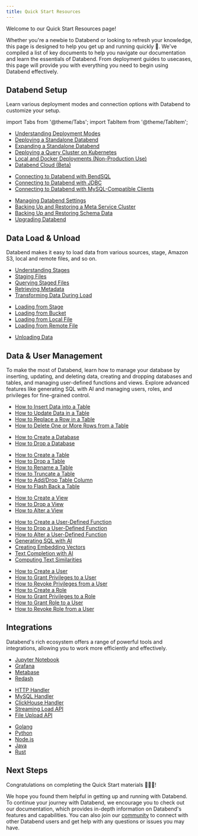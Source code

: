 ```yaml
---
title: Quick Start Resources
---
```


Welcome to our Quick Start Resources page! 

Whether you're a newbie to Databend or looking to refresh your knowledge, this page is designed to help you get up and running quickly 🚀. We've compiled a list of key documents to help you navigate our documentation and learn the essentials of Databend. From deployment guides to usecases, this page will provide you with everything you need to begin using Databend effectively.

## Databend Setup

Learn various deployment modes and connection options with Databend to customize your setup.

import Tabs from '@theme/Tabs';
import TabItem from '@theme/TabItem';

<Tabs>
<TabItem value="Deploy" label="Deploy" default>

* [Understanding Deployment Modes](../10-deploy/00-understanding-deployment-modes.md)
* [Deploying a Standalone Databend](../10-deploy/02-deploying-databend.md)
* [Expanding a Standalone Databend](../10-deploy/03-expanding-to-a-databend-cluster.md)
* [Deploying a Query Cluster on Kubernetes](../10-deploy/04-deploying-databend-on-kubernetes.md)
* [Local and Docker Deployments (Non-Production Use)](../10-deploy/05-deploying-local.md)
* [Databend Cloud (Beta)](../02-cloud/index.md)

</TabItem>

<TabItem value="Connect" label="Connect">

* [Connecting to Databend with BendSQL](../11-integrations/30-access-tool/01-bendsql.md)
* [Connecting to Databend with JDBC](../11-integrations/30-access-tool/02-jdbc.md)
* [Connecting to Databend with MySQL-Compatible Clients](../11-integrations/30-access-tool/00-mysql.md)

</TabItem>

<TabItem value="Manage" label="Manage">

* [Managing Databend Settings](../13-sql-reference/42-manage-settings.md)
* [Backing Up and Restoring a Meta Service Cluster](../10-deploy/06-metasrv/30-metasrv-backup-restore.md)
* [Backing Up and Restoring Schema Data](../10-deploy/09-upgrade/10-backup-and-restore-schema.md)
* [Upgrading Databend](../10-deploy/09-upgrade/50-upgrade.md)

</TabItem>
</Tabs>

## Data Load & Unload

Databend makes it easy to load data from various sources, stage, Amazon S3, local and remote files, and so on.

<Tabs>
<TabItem value="Stage" label="Stage" default>

* [Understanding Stages](../12-load-data/00-stage/00-whystage.md)
* [Staging Files](../12-load-data/00-stage/01-manage-stages.md)
* [Querying Staged Files](../12-load-data/00-transform/05-querying-stage.md)
* [Retrieving Metadata](../12-load-data/00-transform/06-querying-metadata.md)
* [Transforming Data During Load](../12-load-data/00-transform/07-data-load-transform.md)

</TabItem>

<TabItem value="Load" label="Load">

* [Loading from Stage](../12-load-data/01-load/00-stage.md)
* [Loading from Bucket](../12-load-data/01-load/01-s3.md)
* [Loading from Local File](../12-load-data/01-load/02-local.md)
* [Loading from Remote File](../12-load-data/01-load/04-http.md)

</TabItem>

<TabItem value="Unload" label="Unload">

* [Unloading Data](../12-load-data/09-unload.md)

</TabItem>

</Tabs>


## Data & User Management

To make the most of Databend, learn how to manage your database by inserting, updating, and deleting data, creating and dropping databases and tables, and managing user-defined functions and views. Explore advanced features like generating SQL with AI and managing users, roles, and privileges for fine-grained control.

<Tabs>
<TabItem value="Data" label="Data" default>

* [How to Insert Data into a Table](../14-sql-commands/10-dml/dml-insert.md)
* [How to Update Data in a Table](../14-sql-commands/10-dml/dml-update.md)
* [How to Replace a Row in a Table](../14-sql-commands/10-dml/dml-replace.md)
* [How to Delete One or More Rows from a Table](../14-sql-commands/10-dml/dml-delete-from.md)

</TabItem>

<TabItem value="Database" label="Database" >

* [How to Create a Database](../14-sql-commands/00-ddl/10-database/ddl-create-database.md)
* [How to Drop a Database](../14-sql-commands/00-ddl/10-database/ddl-drop-database.md)

</TabItem>

<TabItem value="Table" label="Table" >

* [How to Create a Table](../14-sql-commands/00-ddl/20-table/10-ddl-create-table.md)
* [How to Drop a Table](../14-sql-commands/00-ddl/20-table/20-ddl-drop-table.md)
* [How to Rename a Table](../14-sql-commands/00-ddl/20-table/30-ddl-rename-table.md)
* [How to Truncate a Table](../14-sql-commands/00-ddl/20-table/40-ddl-truncate-table.md)
* [How to Add/Drop Table Column](../14-sql-commands/00-ddl/20-table/90-alter-table-column.md)
* [How to Flash Back a Table](../14-sql-commands/00-ddl/20-table/70-flashback-table.md)

</TabItem>

<TabItem value="View" label="View" >

* [How to Create a View](../14-sql-commands/00-ddl/60-view/ddl-create-view.md)
* [How to Drop a View](../14-sql-commands/00-ddl/60-view/ddl-drop-view.md)
* [How to Alter a View](../14-sql-commands/00-ddl/60-view/ddl-alter-view.md)

</TabItem>

<TabItem value="Function" label="Function" >

* [How to Create a User-Defined Function](../14-sql-commands/00-ddl/50-udf/ddl-create-function.md)
* [How to Drop a User-Defined Function](../14-sql-commands/00-ddl/50-udf/ddl-drop-function.md)
* [How to Alter a User-Defined Function](../14-sql-commands/00-ddl/50-udf/ddl-alter-function.md)
* [Generating SQL with AI](../15-sql-functions/61-ai-functions/01-ai-to-sql.md)
* [Creating Embedding Vectors](../15-sql-functions/61-ai-functions/02-ai-embedding-vector.md)
* [Text Completion with AI](../15-sql-functions/61-ai-functions/03-ai-text-completion.md)
* [Computing Text Similarities](../15-sql-functions/61-ai-functions/04-ai-cosine-distance.md)

</TabItem>

<TabItem value="User" label="User" >

* [How to Create a User](../14-sql-commands/00-ddl/30-user/01-user-create-user.md)
* [How to Grant Privileges to a User](../14-sql-commands/00-ddl/30-user/10-grant-privileges.md)
* [How to Revoke Privileges from a User](../14-sql-commands/00-ddl/30-user/11-revoke-privileges.md)
* [How to Create a Role](../14-sql-commands/00-ddl/30-user/04-user-create-role.md)
* [How to Grant Privileges to a Role](../14-sql-commands/00-ddl/30-user/10-grant-privileges.md)
* [How to Grant Role to a User](../14-sql-commands/00-ddl/30-user/20-grant-role.md)
* [How to Revoke Role from a User](../14-sql-commands/00-ddl/30-user/21-revoke-role.md)

</TabItem>
</Tabs>

## Integrations

Databend's rich ecosystem offers a range of powerful tools and integrations, allowing you to work more efficiently and effectively.

<Tabs>
<TabItem value="Visualizations" label="Visualizations" default>

* [Jupyter Notebook](../11-integrations/20-gui-tool/00-jupyter.md)
* [Grafana](../11-integrations/20-gui-tool/02-grafana.md)
* [Metabase](../11-integrations/20-gui-tool/03-metabase.md)
* [Redash](../11-integrations/20-gui-tool/04-redash.md)

</TabItem>

<TabItem value="APIs" label="APIs" default>

* [HTTP Handler](../11-integrations/00-api/00-rest.md)
* [MySQL Handler](../11-integrations/00-api/01-mysql-handler.md)
* [ClickHouse Handler](../11-integrations/00-api/02-clickhouse-handler.md)
* [Streaming Load API](../11-integrations/00-api/03-streaming-load.md)
* [File Upload API](../11-integrations/00-api/10-put-to-stage.md)

</TabItem>

<TabItem value="Languages" label="Languages">

* [Golang](../03-develop/00-golang.md)
* [Python](../03-develop/01-python.md)
* [Node.js](../03-develop/02-nodejs.md)
* [Java](../03-develop/03-jdbc.md)
* [Rust](../03-develop/04-rust.md)

</TabItem>
</Tabs>

## Next Steps

Congratulations on completing the Quick Start materials 👏👏👏! 

We hope you found them helpful in getting up and running with Databend. To continue your journey with Databend, we encourage you to check out our documentation, which provides in-depth information on Databend's features and capabilities. You can also join our [community](../00-overview/index.md#community) to connect with other Databend users and get help with any questions or issues you may have.